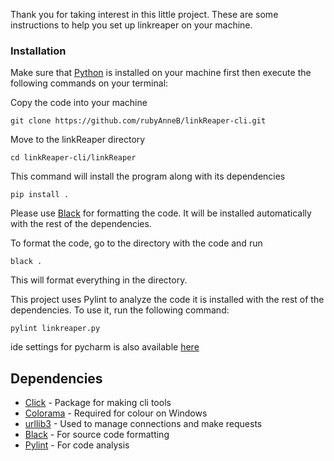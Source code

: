 Thank you for taking interest in this little project. These are some instructions to help you set up linkreaper on your machine.

### Installation
 Make sure that [Python](https://www.python.org/) is installed on your machine first then execute the following commands on your terminal:
 
 Copy the code into your machine
  
    git clone https://github.com/rubyAnneB/linkReaper-cli.git
 Move to the linkReaper directory
  
    cd linkReaper-cli/linkReaper

This command will install the program along with its dependencies    
    
    pip install .



Please use [Black](https://pypi.org/project/black/) for formatting the code. It will be installed automatically with the rest of the dependencies.

To format the code, go to the directory with the code and run

    black .

This will format everything in the directory.


This project uses Pylint to analyze the code it is installed with the rest of the dependencies. 
To use it, run the following command:

    pylint linkreaper.py

ide settings for pycharm is also available [here](settings.zip)

## Dependencies
* [Click](https://click.palletsprojects.com/en/7.x/) - Package for making cli tools    
* [Colorama](https://pypi.org/project/colorama/) - Required for colour on Windows
* [urllib3](https://urllib3.readthedocs.io/en/latest/) - Used to manage connections and make requests
* [Black](https://pypi.org/project/black/) - For source code formatting
* [Pylint](http://pylint.pycqa.org/en/latest/user_guide/installation.html) - For code analysis
